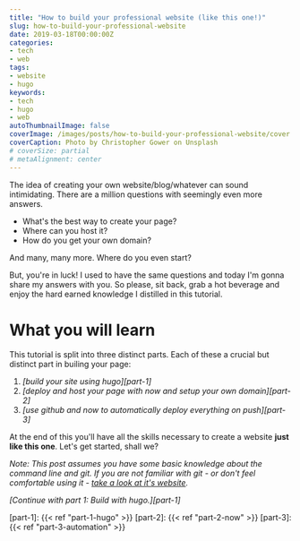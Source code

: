 ```yaml
---
title: "How to build your professional website (like this one!)"
slug: how-to-build-your-professional-website
date: 2019-03-18T00:00:00Z
categories:
- tech
- web
tags:
- website
- hugo
keywords:
- tech
- hugo
- web
autoThumbnailImage: false
coverImage: /images/posts/how-to-build-your-professional-website/cover.jpg
coverCaption: Photo by Christopher Gower on Unsplash
# coverSize: partial
# metaAlignment: center
---
```


The idea of creating your own website/blog/whatever can sound intimidating.
There are a million questions with seemingly even more answers.

- What's the best way to create your page?
- Where can you host it?
- How do you get your own domain?

And many, many more.
Where do you even start?

But, you're in luck!
I used to have the same questions and today I'm gonna share my answers with you.
So please, sit back, grab a hot beverage and enjoy the hard earned knowledge I distilled in this tutorial.

<!--more-->

# What you will learn

This tutorial is split into three distinct parts.
Each of these a crucial but distinct part in builing your page:

1. *[build your site using hugo][part-1]*
2. *[deploy and host your page with now and setup your own domain][part-2]*
3. *[use github and now to automatically deploy everything on push][part-3]*

At the end of this you'll have all the skills necessary to create a website **just like this one**.
Let's get started, shall we?

*Note: This post assumes you have some basic knowledge about the command line and git.*
*If you are not familiar with git - or don't feel comfortable using it - [take a look at it's website](https://git-scm.com/).*

*[Continue with part 1: Build with hugo.][part-1]*

[part-1]: {{< ref "part-1-hugo" >}}
[part-2]: {{< ref "part-2-now" >}}
[part-3]: {{< ref "part-3-automation" >}}
